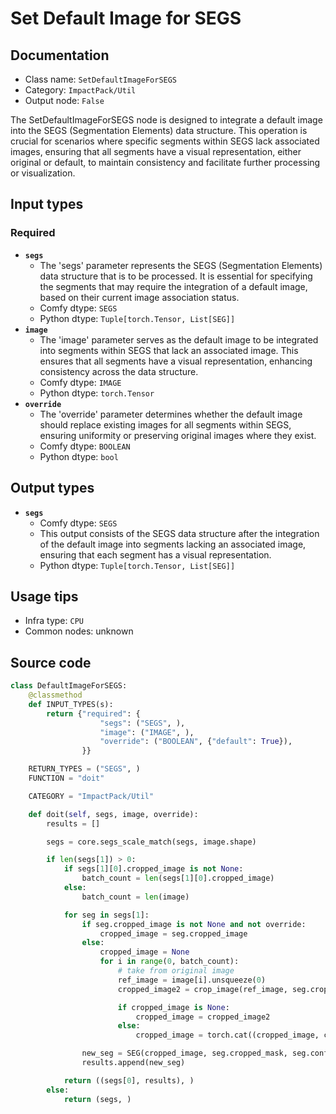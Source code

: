 # Set Default Image for SEGS
## Documentation
- Class name: `SetDefaultImageForSEGS`
- Category: `ImpactPack/Util`
- Output node: `False`

The SetDefaultImageForSEGS node is designed to integrate a default image into the SEGS (Segmentation Elements) data structure. This operation is crucial for scenarios where specific segments within SEGS lack associated images, ensuring that all segments have a visual representation, either original or default, to maintain consistency and facilitate further processing or visualization.
## Input types
### Required
- **`segs`**
    - The 'segs' parameter represents the SEGS (Segmentation Elements) data structure that is to be processed. It is essential for specifying the segments that may require the integration of a default image, based on their current image association status.
    - Comfy dtype: `SEGS`
    - Python dtype: `Tuple[torch.Tensor, List[SEG]]`
- **`image`**
    - The 'image' parameter serves as the default image to be integrated into segments within SEGS that lack an associated image. This ensures that all segments have a visual representation, enhancing consistency across the data structure.
    - Comfy dtype: `IMAGE`
    - Python dtype: `torch.Tensor`
- **`override`**
    - The 'override' parameter determines whether the default image should replace existing images for all segments within SEGS, ensuring uniformity or preserving original images where they exist.
    - Comfy dtype: `BOOLEAN`
    - Python dtype: `bool`
## Output types
- **`segs`**
    - Comfy dtype: `SEGS`
    - This output consists of the SEGS data structure after the integration of the default image into segments lacking an associated image, ensuring that each segment has a visual representation.
    - Python dtype: `Tuple[torch.Tensor, List[SEG]]`
## Usage tips
- Infra type: `CPU`
- Common nodes: unknown


## Source code
```python
class DefaultImageForSEGS:
    @classmethod
    def INPUT_TYPES(s):
        return {"required": {
                    "segs": ("SEGS", ),
                    "image": ("IMAGE", ),
                    "override": ("BOOLEAN", {"default": True}),
                }}

    RETURN_TYPES = ("SEGS", )
    FUNCTION = "doit"

    CATEGORY = "ImpactPack/Util"

    def doit(self, segs, image, override):
        results = []

        segs = core.segs_scale_match(segs, image.shape)

        if len(segs[1]) > 0:
            if segs[1][0].cropped_image is not None:
                batch_count = len(segs[1][0].cropped_image)
            else:
                batch_count = len(image)

            for seg in segs[1]:
                if seg.cropped_image is not None and not override:
                    cropped_image = seg.cropped_image
                else:
                    cropped_image = None
                    for i in range(0, batch_count):
                        # take from original image
                        ref_image = image[i].unsqueeze(0)
                        cropped_image2 = crop_image(ref_image, seg.crop_region)

                        if cropped_image is None:
                            cropped_image = cropped_image2
                        else:
                            cropped_image = torch.cat((cropped_image, cropped_image2), dim=0)

                new_seg = SEG(cropped_image, seg.cropped_mask, seg.confidence, seg.crop_region, seg.bbox, seg.label, seg.control_net_wrapper)
                results.append(new_seg)

            return ((segs[0], results), )
        else:
            return (segs, )

```
